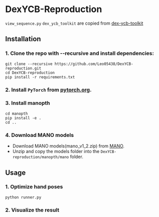 # DexYCB-Reproduction
`view_sequence.py` `dex_ycb_toolkit` are copied from [dex-ycb-toolkit](https://github.com/NVlabs/dex-ycb-toolkit)

## Installation
### 1. Clone the repo with --recursive and install dependencies:
```
git clone --recursive https://github.com/Leo05438/DexYCB-reproduction.git
cd DexYCB-reproduction
pip install -r requirements.txt
```
### 2. Install `PyTorch` from [pytorch.org](https://pytorch.org).
### 3. Install manopth
```
cd manopth
pip install -e .
cd ..
```
### 4. Download MANO models
* Download MANO models(mano_v1_2.zip) from [MANO](https://mano.is.tue.mpg.de).
* Unzip and copy the models folder into the `DexYCB-reproduction/manopth/mano` folder.
## Usage
### 1. Optimize hand poses
```
python runner.py
```
### 2. Visualize the result
```
```
